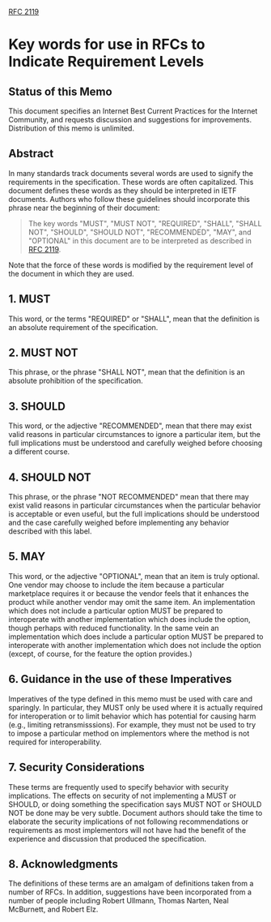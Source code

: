 [RFC 2119](https://datatracker.ietf.org/doc/html/rfc2119)

# Key words for use in RFCs to Indicate Requirement Levels

## Status of this Memo

This document specifies an Internet Best Current Practices for the
Internet Community, and requests discussion and suggestions for
improvements. Distribution of this memo is unlimited.

## Abstract

In many standards track documents several words are used to signify
the requirements in the specification. These words are often
capitalized. This document defines these words as they should be
interpreted in IETF documents. Authors who follow these guidelines
should incorporate this phrase near the beginning of their document:

> The key words "MUST", "MUST NOT", "REQUIRED", "SHALL", "SHALL
> NOT", "SHOULD", "SHOULD NOT", "RECOMMENDED", "MAY", and
> "OPTIONAL" in this document are to be interpreted as described in
> [RFC 2119](/doc/html/rfc2119).

Note that the force of these words is modified by the requirement
level of the document in which they are used.

## 1. MUST

This word, or the terms "REQUIRED" or "SHALL", mean that the
definition is an absolute requirement of the specification.

## 2. MUST NOT

This phrase, or the phrase "SHALL NOT", mean that the
definition is an absolute prohibition of the specification.

## 3. SHOULD

This word, or the adjective "RECOMMENDED", mean that there
may exist valid reasons in particular circumstances to ignore a
particular item, but the full implications must be understood and
carefully weighed before choosing a different course.

## 4. SHOULD NOT

This phrase, or the phrase "NOT RECOMMENDED" mean that
there may exist valid reasons in particular circumstances when the
particular behavior is acceptable or even useful, but the full
implications should be understood and the case carefully weighed
before implementing any behavior described with this label.

## 5. MAY

This word, or the adjective "OPTIONAL", mean that an item is
truly optional. One vendor may choose to include the item because a
particular marketplace requires it or because the vendor feels that
it enhances the product while another vendor may omit the same item.
An implementation which does not include a particular option MUST be
prepared to interoperate with another implementation which does
include the option, though perhaps with reduced functionality. In the
same vein an implementation which does include a particular option
MUST be prepared to interoperate with another implementation which
does not include the option (except, of course, for the feature the
option provides.)

## 6. Guidance in the use of these Imperatives

Imperatives of the type defined in this memo must be used with care
and sparingly. In particular, they MUST only be used where it is
actually required for interoperation or to limit behavior which has
potential for causing harm (e.g., limiting retransmisssions). For
example, they must not be used to try to impose a particular method
on implementors where the method is not required for
interoperability.

## 7. Security Considerations

These terms are frequently used to specify behavior with security
implications. The effects on security of not implementing a MUST or
SHOULD, or doing something the specification says MUST NOT or SHOULD
NOT be done may be very subtle. Document authors should take the time
to elaborate the security implications of not following
recommendations or requirements as most implementors will not have
had the benefit of the experience and discussion that produced the
specification.

## 8. Acknowledgments

The definitions of these terms are an amalgam of definitions taken
from a number of RFCs. In addition, suggestions have been
incorporated from a number of people including Robert Ullmann, Thomas
Narten, Neal McBurnett, and Robert Elz.